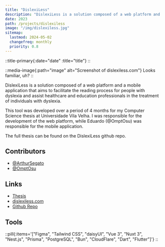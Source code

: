 ```yaml
---
title: "DislexiLess"
description: "DislexiLess is a solution composed of a web platform and a mobile application that aims to facilitate the reading process for people with dyslexia and assist healthcare and education professionals in the treatment of individuals with dyslexia."
date: 2023
path: /projects/dislexiless
image: "/img/dislexiless.jpg"
sitemap:
  lastmod: 2024-05-02
  changefreq: monthly
  priority: 0.8
---
```


::title-primary{:date="date" :title="title"}
::

::media-image{:path="image" alt="Screenshot of dislexiless.com"}
Looks familiar, uh?
::

DislexiLess is a solution composed of a web platform and a mobile application that aims to facilitate the reading process for people with dyslexia and assist healthcare and education professionals in the treatment of individuals with dyslexia.

This tool was developed over a period of 4 months for my Computer Science thesis at Universidade Vila Velha. I was responsible for the development of the web platform, while Eduardo (@OmptOsu) was responsible for the mobile application.

The full thesis can be found on the DislexiLess github repo.

## Contributors

- [@ArthurSegato](https://github.com/ArthurSegato)
- [@OmptOsu](https://github.com/OmptOsu)

## Links

- [Thesis](https://github.com/ArthurSegato/DislexiLess/blob/main/.github/assets/DISLEXILESS_TCC-2_ARTHUR_EDUARDO.pdf)
- [dislexiless.com](https://www.dislexiless.com)
- [Github Repo](https://github.com/ArthurSegato/DislexiLess)

## Tools

::pill{:items='["Figma", "Tailwind CSS", "daisyUI", "Vue 3", "Nuxt 3", "Nest.js", "Prisma", "PostgreSQL", "Bun", "CloudFlare", "Dart", "Flutter"]'}
::
